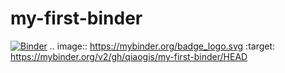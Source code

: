# my-first-binder
[![Binder](https://mybinder.org/badge_logo.svg)](https://mybinder.org/v2/gh/qiaogis/my-first-binder/HEAD)
.. image:: https://mybinder.org/badge_logo.svg
 :target: https://mybinder.org/v2/gh/qiaogis/my-first-binder/HEAD
